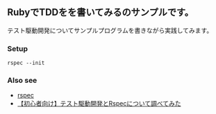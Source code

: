 ## RubyでTDDをを書いてみるのサンプルです。

テスト駆動開発についてサンプルプログラムを書きながら実践してみます。

### Setup

```
rspec --init
```

### Also see

 - [rspec](https://github.com/rspec/rspec)
 - [【初心者向け】テスト駆動開発とRspecについて調べてみた](【初心者向け】テスト駆動開発とRspecについて調べてみた)
